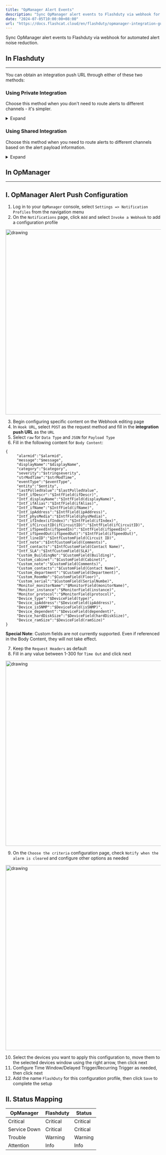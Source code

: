 ```yaml
---
title: "OpManager Alert Events"
description: "Sync OpManager alert events to Flashduty via webhook for automated alert noise reduction"
date: "2024-07-05T10:00:00+08:00"
url: "https://docs.flashcat.cloud/en/flashduty/opmanager-integration-guide"
---
```


Sync OpManager alert events to Flashduty via webhook for automated alert noise reduction.

## In Flashduty
---
You can obtain an integration push URL through either of these two methods:

### Using Private Integration

Choose this method when you don't need to route alerts to different channels - it's simpler.

<details>
  <summary>Expand</summary>
  
  1. Go to the Flashduty console, select **Channel**, and enter a specific channel's details page
  2. Select the **Integrations** tab, click **Add Integration** to enter the integration page
  3. Select **OpManager** integration and click **Save** to generate a card
  4. Click the generated card to view the **push URL**, copy it for later use, and you're done
  
</details>

### Using Shared Integration

Choose this method when you need to route alerts to different channels based on the alert payload information.

<details>
  <summary>Expand</summary>
  
  1. Go to the Flashduty console, select **Integration Center=>Alert Events** to enter the integration selection page
  2. Select **OpManager** integration:
        - **Integration Name**: Define a name for this integration
  3. Click **Save** and copy the newly generated **push URL** for later use
  4. Click **Create Route** to configure routing rules for the integration. You can match different alerts to different channels based on conditions, or set a default channel as a fallback, and adjust as needed later
  5. Done
    
</details>

## In OpManager
---
<div class="md-block">

## I. OpManager Alert Push Configuration

1. Log in to your `OpManager` console, select `Settings => Notification Profiles` from the navigation menu
2. On the `Notifications` page, click `Add` and select `Invoke a Webhook` to add a configuration profile

<img alt="drawing" width="600" src="https://download.flashcat.cloud/flashduty/doc/opm-1.png" />

3. Begin configuring specific content on the Webhook editing page
4. In `Hook URL`, select `POST` as the request method and fill in the **integration push URL** as the `URL`
5. Select `raw` for `Data Type` and `JSON` for `Payload Type`
6. Fill in the following content for `Body Content`:

```
{
     "alarmid":"$alarmid",
     "message":"$message",
     "displayName":"$displayName",
     "category":"$category",
     "severity":"$stringseverity",
     "strModTime":"$strModTime",
     "eventType":"$eventType",
     "entity":"$entity",
     "lastPolledValue":"$lastPolledValue",
     "Intf_ifDescr":"$IntfField(ifDescr)",
     "Intf_displayName":"$IntfField(displayName)",
     "Intf_ifAlias":"$IntfField(ifAlias)",
     "Intf_ifName":"$IntfField(ifName)",
     "Intf_ipAddress":"$IntfField(ipAddress)",
     "Intf_physMedia":"$IntfField(physMedia)",
     "Intf_ifIndex(ifIndex)":"$IntfField(ifIndex)",
     "Intf_ifCircuitID(ifCircuitID)":"$IntfField(ifCircuitID)",
     "Intf_ifSpeedIn(ifSpeedIn)":"$IntfField(ifSpeedIn)",
     "Intf_ifSpeedOut(ifSpeedOut)":"$IntfField(ifSpeedOut)",
     "Intf_lineID":"$IntfCustomField(Circuit ID)",
     "Intf_note":"$IntfCustomField(Comments)",
     "Intf_contacts":"$IntfCustomField(Contact Name)",
     "Intf_SLA":"$IntfCustomField(SLA)",
     "Custom_BuildingNo":"$CustomField(Building)",
     "Custom_cabinet":"$CustomField(Cabinet)",
     "Custom_note":"$CustomField(Comments)",
     "Custom_contacts":"$CustomField(Contact Name)",
     "Custom_department":"$CustomField(Department)",
     "Custom_RoomNo":"$CustomField(Floor)",
     "Custom_serial":"$CustomField(SerialNumbe)",
     "Monitor_monitorName":"$MonitorField(monitorName)",
     "Monitor_instance":"$MonitorField(instance)",
     "Monitor_protocol":"$MonitorField(protocol)",
     "Device_type":"$DeviceField(type)",
     "Device_ipAddress":"$DeviceField(ipAddress)",
     "Device_isSNMP":"$DeviceField(isSNMP)",
     "Device_dependent":"$DeviceField(dependent)",
     "Device_hardDiskSize":"$DeviceField(hardDiskSize)",
     "Device_ramSize":"$DeviceField(ramSize)"
}
```
**Special Note**: Custom fields are not currently supported. Even if referenced in the Body Content, they will not take effect.

7. Keep the `Request Headers` as default
8. Fill in any value between 1-300 for `Time Out` and click next

<img alt="drawing" width="600" src="https://download.flashcat.cloud/flashduty/doc/opm-2.png" />

9. On the `Choose the criteria` configuration page, check `Notify when the alarm is cleared` and configure other options as needed

<img alt="drawing" width="600" src="https://download.flashcat.cloud/flashduty/doc/opm-3.png" />

10. Select the devices you want to apply this configuration to, move them to the selected devices window using the right arrow, then click next
11. Configure Time Window/Delayed Trigger/Recurring Trigger as needed, then click next
12. Add the name `FlashDuty` for this configuration profile, then click `Save` to complete the setup

</dev>

## II. Status Mapping

<div class="md-block">

| OpManager | Flashduty | Status |
| ---------- | -------------- | ------ |
| Critical   | Critical       | Critical |
| Service Down | Critical     | Critical |
| Trouble    | Warning        | Warning |
| Attention  | Info           | Info |

</div>
